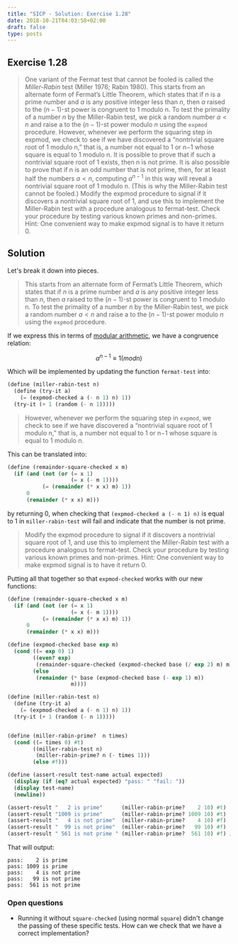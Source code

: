 ```yaml
---
title: "SICP - Solution: Exercise 1.28"
date: 2018-10-21T04:03:58+02:00
draft: false
type: posts
---
```


## Exercise 1.28

> One variant of the Fermat test that cannot be fooled is called the _Miller-Rabin_ test (Miller 1976; Rabin 1980). This starts from an alternate form of Fermat’s Little Theorem, which states that if $n$ is a prime number and $a$ is any positive integer less than $n$, then $a$ raised to the $(n−1)$-st power is congruent to 1 modulo n. To test the primality of a number $n$ by the Miller-Rabin test, we pick a random number ${a<n}$ and raise a to the ${(n-1)}$-st power modulo $n$ using the `expmod` procedure. However, whenever we perform the squaring step in expmod, we check to see if we have discovered a “nontrivial square root of 1 modulo n,” that is, a number not equal to 1 or n−1 whose square is equal to 1 modulo n. It is possible to prove that if such a nontrivial square root of 1 exists, then n is not prime. It is also possible to prove that if n is an odd number that is not prime, then, for at least half the numbers $a<n$, computing $a^{n-1}$ in this way will reveal a nontrivial square root of 1 modulo n. (This is why the Miller-Rabin test cannot be fooled.) Modify the expmod procedure to signal if it discovers a nontrivial square root of 1, and use this to implement the Miller-Rabin test with a procedure analogous to fermat-test. Check your procedure by testing various known primes and non-primes. Hint: One convenient way to make expmod signal is to have it return 0.

## Solution

Let's break it down into pieces.

> This starts from an alternate form of Fermat’s Little Theorem, which states that if $n$ is a prime number and $a$ is any positive integer less than $n$, then $a$ raised to the $(n−1)$-st power is congruent to 1 modulo n. To test the primality of a number $n$ by the Miller-Rabin test, we pick a random number ${a<n}$ and raise a to the ${(n-1)}$-st power modulo $n$ using the `expmod` procedure.

If we express this in terms of [modular arithmetic](https://en.wikipedia.org/wiki/Modular_arithmetic), we have a congruence relation:

$$a^{n-1}\equiv1 (mod n)$$

Which will be implemented by updating the function `fermat-test` into:

```scheme
(define (miller-rabin-test n)
  (define (try-it a)
    (= (expmod-checked a (- n 1) n) 1))
  (try-it (+ 1 (random (- n 1)))))
```

> However, whenever we perform the squaring step in `expmod`, we check to see if we have discovered a “nontrivial square root of 1 modulo n,” that is, a number not equal to 1 or n−1 whose square is equal to 1 modulo n.

This can be translated into:

```scheme
(define (remainder-square-checked x m)
  (if (and (not (or (= x 1)
                    (= x (- m 1))))
           (= (remainder (* x x) m) 1))
      0
      (remainder (* x x) m)))
```

by returning 0, when checking that `(expmod-checked a (- n 1) n)` is equal to 1 in `miller-rabin-test` will fail and indicate that the number is not prime.

> Modify the expmod procedure to signal if it discovers a nontrivial square root of 1, and use this
> to implement the Miller-Rabin test with a procedure analogous to fermat-test. Check your procedure
> by testing various known primes and non-primes. Hint: One convenient way to make expmod signal is
> to have it return 0.

Putting all that together so that `expmod-checked` works with our new functions:

```scheme
(define (remainder-square-checked x m)
  (if (and (not (or (= x 1)
                    (= x (- m 1))))
           (= (remainder (* x x) m) 1))
      0
      (remainder (* x x) m)))

(define (expmod-checked base exp m)
  (cond ((= exp 0) 1)
        ((even? exp)
         (remainder-square-checked (expmod-checked base (/ exp 2) m) m))
        (else
         (remainder (* base (expmod-checked base (- exp 1) m))
                    m))))

(define (miller-rabin-test n)
  (define (try-it a)
    (= (expmod-checked a (- n 1) n) 1))
  (try-it (+ 1 (random (- n 1)))))


(define (miller-rabin-prime?  n times)
  (cond ((= times 0) #t)
        ((miller-rabin-test n)
         (miller-rabin-prime? n (- times 1)))
        (else #f)))

(define (assert-result test-name actual expected)
  (display (if (eq? actual expected) "pass: " "fail: "))
  (display test-name)
  (newline))

(assert-result "   2 is prime"      (miller-rabin-prime?    2 10) #t)
(assert-result "1009 is prime"      (miller-rabin-prime? 1009 10) #t)
(assert-result "   4 is not prime"  (miller-rabin-prime?    4 10) #f)
(assert-result "  99 is not prime"  (miller-rabin-prime?   99 10) #f)
(assert-result " 561 is not prime " (miller-rabin-prime?  561 10) #f) ; (Carmichael number)
```

That will output:

```
pass:    2 is prime
pass: 1009 is prime
pass:    4 is not prime
pass:   99 is not prime
pass:  561 is not prime
```

### Open questions

- Running it without `square-checked` (using normal `square`) didn't change the passing of these specific tests. How can we check that we have a correct implementation?
